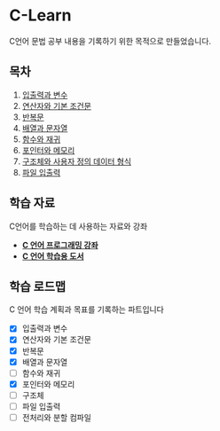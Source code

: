 # C-Learn

C언어 문법 공부 내용을 기록하기 위한 목적으로 만들었습니다.

## 목차

1. [입출력과 변수](#입출력과-변수)
2. [연산자와 기본 조건문](#연산자와-기본-조건문)
3. [반복문](#반복문)	
4. [배열과 문자열](#배열과-문자열)
5. [함수와 재귀](#함수와-재귀)
6. [포인터와 메모리](#포인터와-메모리)
7. [구조체와 사용자 정의 데이터 형식](#구조체와-사용자-정의-데이터-형식)
8. [파일 입출력](#파일-입출력)

## 학습 자료

C언어를 학습하는 데 사용하는 자료와 강좌

- [**C 언어 프로그래밍  강좌**](https://modoocode.com/231)
- [**C 언어 학습용 도서**](https://hongong.hanbit.co.kr/c%EC%96%B8%EC%96%B4/)

## 학습 로드맵

C 언어 학습 계획과 목표를 기록하는 파트입니다

- [x] 입출력과 변수
- [x] 연산자와 기본 조건문
- [x] 반복문
- [x] 배열과 문자열
- [ ] 함수와 재귀
- [x] 포인터와 메모리
- [ ] 구조체
- [ ] 파일 입출력
- [ ] 전처리와 분할 컴파일
